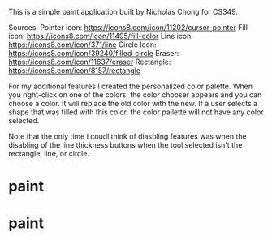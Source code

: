 This is a simple paint application built by Nicholas Chong for CS349.

Sources: Pointer icon: https://icons8.com/icon/11202/cursor-pointer Fill icon: https://icons8.com/icon/11495/fill-color Line icon: https://icons8.com/icon/371/line Circle Icon: https://icons8.com/icon/39240/filled-circle Eraser: https://icons8.com/icon/11637/eraser Rectangle: https://icons8.com/icon/8157/rectangle

For my additional features I created the personalized color palette. When you right-click on one of the colors, the color chooser appears and you can choose a color. It will replace the old color with the new. If a user selects a shape that was filled with this color, the color pallette will not have any color selected.

Note that the only time i coudl think of diasbling features was when the disabling of the line thickness buttons when the tool selected isn't the rectangle, line, or circle.
# paint
# paint
